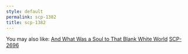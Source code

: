 ```yaml
---
style: default
permalink: scp-1382
title: scp-1382
---
```

You may also like:
[And What Was a Soul to That Blank White World](http://scp-wiki.net/the-fine-print)
[SCP-2696](http://scp-wiki.net/scp-2696)